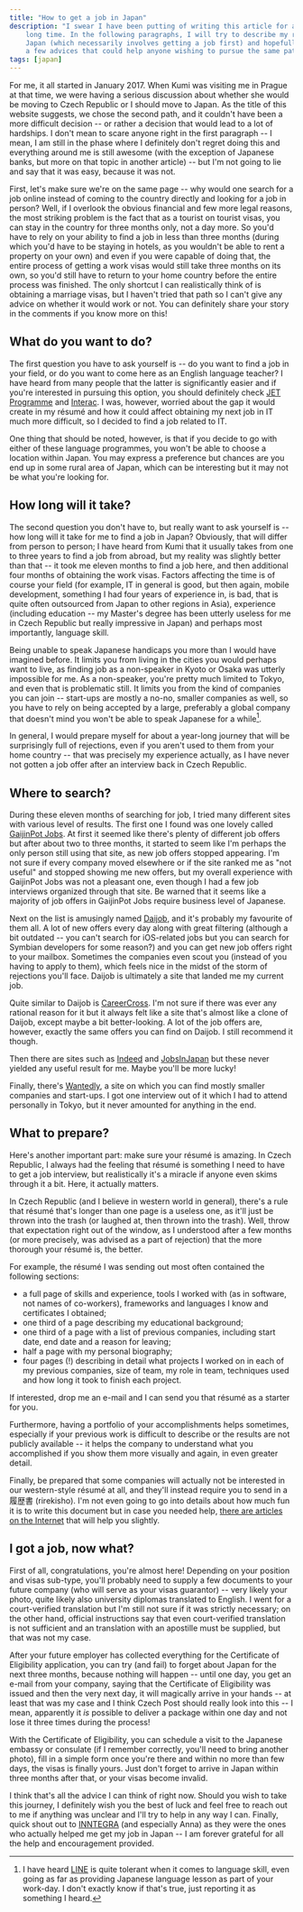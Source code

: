 ```yaml
---
title: "How to get a job in Japan"
description: "I swear I have been putting of writing this article for a really
    long time. In the following paragraphs, I will try to describe my road to
    Japan (which necessarily involves getting a job first) and hopefully provide
    a few advices that could help anyone wishing to pursue the same path."
tags: [japan]
---
```


For me, it all started in January 2017. When Kumi was visiting me in Prague at
that time, we were having a serious discussion about whether she would be moving
to Czech Republic or I should move to Japan. As the title of this website
suggests, we chose the second path, and it couldn't have been a more difficult
decision -- or rather a decision that would lead to a lot of hardships. I don't
mean to scare anyone right in the first paragraph -- I mean, I am still in the
phase where I definitely don't regret doing this and everything around me is
still awesome (with the exception of Japanese banks, but more on that topic in
another article) -- but I'm not going to lie and say that it was easy, because
it was not.

First, let's make sure we're on the same page -- why would one search for a job
online instead of coming to the country directly and looking for a job in
person? Well, if I overlook the obvious financial and few more legal reasons,
the most striking problem is the fact that as a tourist on tourist visas, you
can stay in the country for three months only, not a day more. So you'd have to
rely on your ability to find a job in less than three months (during which you'd
have to be staying in hotels, as you wouldn't be able to rent a property on your
own) and even if you were capable of doing that, the entire process of getting a
work visas would still take three months on its own, so you'd still have to
return to your home country before the entire process was finished. The only
shortcut I can realistically think of is obtaining a marriage visas, but I
haven't tried that path so I can't give any advice on whether it would work or
not. You can definitely share your story in the comments if you know more on
this!

## What do you want to do?

The first question you have to ask yourself is -- do you want to find a job in
your field, or do you want to come here as an English language teacher? I have
heard from many people that the latter is significantly easier and if you're
interested in pursuing this option, you should definitely check
[JET Programme](http://jetprogramme.org/en/) and
[Interac](https://www.interacnetwork.com/recruit/). I was, however, worried
about the gap it would create in my résumé and how it could affect obtaining my
next job in IT much more difficult, so I decided to find a job related to IT.

One thing that should be noted, however, is that if you decide to go with either
of these language programmes, you won't be able to choose a location within
Japan. You may express a preference but chances are you end up in some rural
area of Japan, which can be interesting but it may not be what you're looking
for.

## How long will it take?

The second question you don't have to, but really want to ask yourself is -- how
long will it take for me to find a job in Japan? Obviously, that will differ
from person to person; I have heard from Kumi that it usually takes from one to
three years to find a job from abroad, but my reality was slightly better than
that -- it took me eleven months to find a job here, and then additional four
months of obtaining the work visas. Factors affecting the time is of course
your field (for example, IT in general is good, but then again, mobile
development, something I had four years of experience in, is bad, that is quite
often outsourced from Japan to other regions in Asia), experience (including
education -- my Master's degree has been utterly useless for me in Czech
Republic but really impressive in Japan) and perhaps most importantly, language
skill.

Being unable to speak Japanese handicaps you more than I would have imagined
before. It limits you from living in the cities you would perhaps want to live,
as finding job as a non-speaker in Kyoto or Osaka was utterly impossible for me.
As a non-speaker, you're pretty much limited to Tokyo, and even that is
problematic still. It limits you from the kind of companies you can join --
start-ups are mostly a no-no, smaller companies as well, so you have to rely on
being accepted by a large, preferably a global company that doesn't mind you
won't be able to speak Japanese for a while[^1].

[^1]: I have heard [LINE](https://line.me/en/) is quite tolerant when it comes
    to language skill, even going as far as providing Japanese language lesson
    as part of your work-day. I don't exactly know if that's true, just
    reporting it as something I heard.

In general, I would prepare myself for about a year-long journey that will be
surprisingly full of rejections, even if you aren't used to them from your home
country -- that was precisely my experience actually, as I have never not gotten
a job offer after an interview back in Czech Republic.

## Where to search?

During these eleven months of searching for job, I tried many different sites
with various level of results. The first one I found was one lovely called
[GaijinPot Jobs](https://jobs.gaijinpot.com/). At first it seemed like there's
plenty of different job offers but after about two to three months, it started
to seem like I'm perhaps the only person still using that site, as new job
offers stopped appearing. I'm not sure if every company moved elsewhere or if
the site ranked me as "not useful" and stopped showing me new offers, but my
overall experience with GaijinPot Jobs was not a pleasant one, even though I had
a few job interviews organized through that site. Be warned that it seems like a
majority of job offers in GaijinPot Jobs require business level of Japanese.

Next on the list is amusingly named [Daijob](https://www.daijob.com), and it's
probably my favourite of them all. A lot of new offers every day along with
great filtering (although a bit outdated -- you can't search for iOS-related
jobs but you can search for Symbian developers for some reason?) and you can get
new job offers right to your mailbox. Sometimes the companies even scout you
(instead of you having to apply to them), which feels nice in the midst of the
storm of rejections you'll face. Daijob is ultimately a site that landed me my
current job.

Quite similar to Daijob is [CareerCross](https://www.careercross.com). I'm not
sure if there was ever any rational reason for it but it always felt like a site
that's almost like a clone of Daijob, except maybe a bit better-looking. A lot
of the job offers are, however, exactly the same offers you can find on Daijob.
I still recommend it though.

Then there are sites such as [Indeed](https://jp.indeed.com) and
[JobsInJapan](https://www.jobsinjapan.com) but these never yielded any useful
result for me. Maybe you'll be more lucky!

Finally, there's [Wantedly](https://www.wantedly.com), a site on which you can
find mostly smaller companies and start-ups. I got one interview out of it which
I had to attend personally in Tokyo, but it never amounted for anything in the
end.

## What to prepare?

Here's another important part: make sure your résumé is amazing. In Czech
Republic, I always had the feeling that résumé is something I need to have to
get a job interview, but realistically it's a miracle if anyone even skims
through it a bit. Here, it actually matters.

In Czech Republic (and I believe in western world in general), there's a rule
that résumé that's longer than one page is a useless one, as it'll just be
thrown into the trash (or laughed at, then thrown into the trash). Well, throw
that expectation right out of the window, as I understood after a few months (or
more precisely, was advised as a part of rejection) that the more thorough your
résumé is, the better.

For example, the résumé I was sending out most often contained the following
sections:

- a full page of skills and experience, tools I worked with (as in software, not
    names of co-workers), frameworks and languages I know and certificates I
    obtained;
- one third of a page describing my educational background;
- one third of a page with a list of previous companies, including start date,
    end date and a reason for leaving;
- half a page with my personal biography;
- four pages (!) describing in detail what projects I worked on in each of my
    previous companies, size of team, my role in team, techniques used and how
    long it took to finish each project.

If interested, drop me an e-mail and I can send you that résumé as a starter for
you.

Furthermore, having a portfolio of your accomplishments helps sometimes,
especially if your previous work is difficult to describe or the results are not
publicly available -- it helps the company to understand what you accomplished
if you show them more visually and again, in even greater detail.

Finally, be prepared that some companies will actually not be interested in our
western-style résumé at all, and they'll instead require you to send in a
履歴書 (rirekisho). I'm not even going to go into details about how much fun it
is to write this document but in case you needed help,
[there are articles](https://blog.gaijinpot.com/write-japanese-resume/)
[on the Internet](http://tokyographicdesigners.com/the-guide/how-to-complete-a-rirekisho/)
that will help you slightly.

## I got a job, now what?

First of all, congratulations, you're almost here! Depending on your position
and visas sub-type, you'll probably need to supply a few documents to your
future company (who will serve as your visas guarantor) -- very likely your
photo, quite likely also university diplomas translated to English. I went for a
court-verified translation but I'm still not sure if it was strictly necessary;
on the other hand, official instructions say that even court-verified
translation is not sufficient and an translation with an apostille must be
supplied, but that was not my case.

After your future employer has collected everything for the Certificate of
Eligibility application, you can try (and fail) to forget about Japan for the
next three months, because nothing will happen -- until one day, you get an
e-mail from your company, saying that the Certificate of Eligibility was issued
and then the very next day, it will magically arrive in your hands -- at least
that was my case and I think Czech Post should really look into this -- I mean,
apparently it *is* possible to deliver a package within one day and not lose it
three times during the process!

With the Certificate of Eligibility, you can schedule a visit to the Japanese
embassy or consulate (if I remember correctly, you'll need to bring another
photo), fill in a simple form once you're there and within no more than few
days, the visas is finally yours. Just don't forget to arrive in Japan within
three months after that, or your visas become invalid.

I think that's all the advice I can think of right now. Should you wish to take
this journey, I definitely wish you the best of luck and feel free to reach out
to me if anything was unclear and I'll try to help in any way I can. Finally,
quick shout out to [INNTEGRA](https://inntegra.co.jp/) (and especially Anna)
as they were the ones who actually helped me get my job in Japan -- I am forever
grateful for all the help and encouragement provided.
